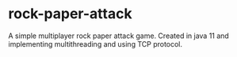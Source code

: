 # rock-paper-attack

A simple multiplayer rock paper attack game. Created in java 11 and implementing multithreading and using TCP protocol.
